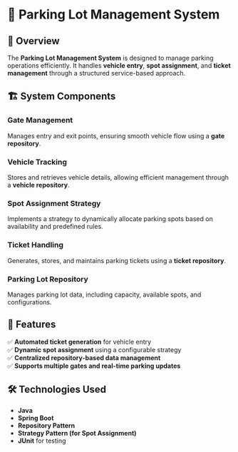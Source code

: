 # 🚗 Parking Lot Management System

## 📌 Overview
The **Parking Lot Management System** is designed to manage parking operations efficiently. It handles **vehicle entry**, **spot assignment**, and **ticket management** through a structured service-based approach.

## 🏗️ System Components

### **Gate Management**
Manages entry and exit points, ensuring smooth vehicle flow using a **gate repository**.

### **Vehicle Tracking**
Stores and retrieves vehicle details, allowing efficient management through a **vehicle repository**.

### **Spot Assignment Strategy**
Implements a strategy to dynamically allocate parking spots based on availability and predefined rules.

### **Ticket Handling**
Generates, stores, and maintains parking tickets using a **ticket repository**.

### **Parking Lot Repository**
Manages parking lot data, including capacity, available spots, and configurations.

## 🚀 Features
✅ **Automated ticket generation** for vehicle entry  
✅ **Dynamic spot assignment** using a configurable strategy  
✅ **Centralized repository-based data management**  
✅ **Supports multiple gates and real-time parking updates**  

## 🛠️ Technologies Used
- **Java**
- **Spring Boot**
- **Repository Pattern**
- **Strategy Pattern (for Spot Assignment)**
- **JUnit** for testing  

